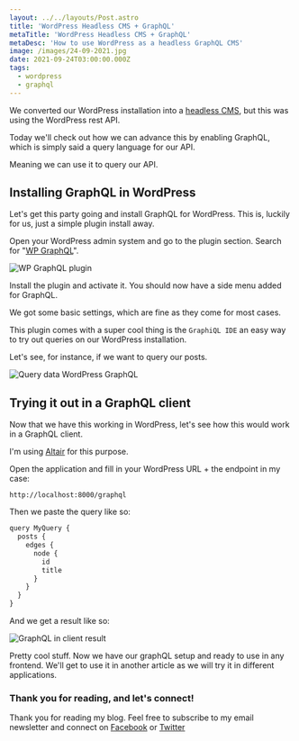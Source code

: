 ```yaml
---
layout: ../../layouts/Post.astro
title: 'WordPress Headless CMS + GraphQL'
metaTitle: 'WordPress Headless CMS + GraphQL'
metaDesc: 'How to use WordPress as a headless GraphQL CMS'
image: /images/24-09-2021.jpg
date: 2021-09-24T03:00:00.000Z
tags:
  - wordpress
  - graphql
---
```


We converted our WordPress installation into a [headless CMS](https://daily-dev-tips.com/posts/using-wordpress-as-a-headless-cms/), but this was using the WordPress rest API.

Today we'll check out how we can advance this by enabling GraphQL, which is simply said a query language for our API.

Meaning we can use it to query our API.

## Installing GraphQL in WordPress

Let's get this party going and install GraphQL for WordPress. This is, luckily for us, just a simple plugin install away.

Open your WordPress admin system and go to the plugin section.
Search for "[WP GraphQL](https://www.wpgraphql.com/)".

![WP GraphQL plugin](https://cdn.hashnode.com/res/hashnode/image/upload/v1631857902656/gS1i0H-O9.png)

Install the plugin and activate it.
You should now have a side menu added for GraphQL.

We got some basic settings, which are fine as they come for most cases.

This plugin comes with a super cool thing is the `GraphiQL IDE` an easy way to try out queries on our WordPress installation.

Let's see, for instance, if we want to query our posts.

![Query data WordPress GraphQL](https://cdn.hashnode.com/res/hashnode/image/upload/v1631858098543/akeznKemn.png)

## Trying it out in a GraphQL client

Now that we have this working in WordPress, let's see how this would work in a GraphQL client.

I'm using [Altair](https://altair.sirmuel.design/#download) for this purpose.

Open the application and fill in your WordPress URL + the endpoint in my case:

```
http://localhost:8000/graphql
```

Then we paste the query like so:

```js
query MyQuery {
  posts {
    edges {
      node {
        id
        title
      }
    }
  }
}
```

And we get a result like so:

![GraphQL in client result](https://cdn.hashnode.com/res/hashnode/image/upload/v1631858657442/6i4QNEN2Z.png)

Pretty cool stuff. Now we have our graphQL setup and ready to use in any frontend.
We'll get to use it in another article as we will try it in different applications.

### Thank you for reading, and let's connect!

Thank you for reading my blog. Feel free to subscribe to my email newsletter and connect on [Facebook](https://www.facebook.com/DailyDevTipsBlog) or [Twitter](https://twitter.com/DailyDevTips1)
